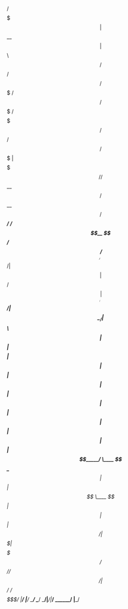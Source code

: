  /$$$$$$$                                                                               
| $$__  $$                                                                              
| $$  \ $$ /$$$$$$   /$$$$$$   /$$$$$$$  /$$$$$$   /$$$$$$$ /$$$$$$$ /$$   /$$  /$$$$$$$
| $$$$$$$//$$__  $$ /$$__  $$ /$$_____/ /$$__  $$ /$$_____//$$_____/| $$  | $$ /$$_____/
| $$____/| $$  \__/| $$  \ $$| $$      | $$$$$$$$|  $$$$$$|  $$$$$$ | $$  | $$|  $$$$$$ 
| $$     | $$      | $$  | $$| $$      | $$_____/ \____  $$\____  $$| $$  | $$ \____  $$
| $$     | $$      |  $$$$$$/|  $$$$$$$|  $$$$$$$ /$$$$$$$//$$$$$$$/|  $$$$$$/ /$$$$$$$/
|__/     |__/       \______/  \_______/ \_______/|_______/|_______/  \______/ |_______/ 
